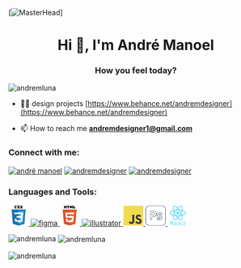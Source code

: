 [![MasterHead](https://mir-s3-cdn-cf.behance.net/4d1224fb53bdce6aa39aca1cb3dcbe83/a045793d-8563-45f2-9ea6-47eea8e02068_rwc_0x0x5746x819x5746.png?h=18e9783af2651e443636e8bb24954103)]
<h1 align="center">Hi 👋, I'm André Manoel</h1>
<h3 align="center">How you feel today?</h3>

<p align="left"> <img src="https://komarev.com/ghpvc/?username=andremluna&label=Profile%20views&color=0e75b6&style=flat" alt="andremluna" /> </p>

- 👨‍💻 design projects [https://www.behance.net/andremdesigner](https://www.behance.net/andremdesigner)

- 📫 How to reach me **andremdesigner1@gmail.com**

<h3 align="left">Connect with me:</h3>
<p align="left">
<a href="https://linkedin.com/in/andré manoel" target="blank"><img align="center" src="https://raw.githubusercontent.com/rahuldkjain/github-profile-readme-generator/master/src/images/icons/Social/linked-in-alt.svg" alt="andré manoel" height="30" width="40" /></a>
<a href="https://instagram.com/andremdesigner" target="blank"><img align="center" src="https://raw.githubusercontent.com/rahuldkjain/github-profile-readme-generator/master/src/images/icons/Social/instagram.svg" alt="andremdesigner" height="30" width="40" /></a>
<a href="https://www.behance.net/andremdesigner" target="blank"><img align="center" src="https://raw.githubusercontent.com/rahuldkjain/github-profile-readme-generator/master/src/images/icons/Social/behance.svg" alt="andremdesigner" height="30" width="40" /></a>
</p>

<h3 align="left">Languages and Tools:</h3>
<p align="left"> <a href="https://www.w3schools.com/css/" target="_blank" rel="noreferrer"> <img src="https://raw.githubusercontent.com/devicons/devicon/master/icons/css3/css3-original-wordmark.svg" alt="css3" width="40" height="40"/> </a> <a href="https://www.figma.com/" target="_blank" rel="noreferrer"> <img src="https://www.vectorlogo.zone/logos/figma/figma-icon.svg" alt="figma" width="40" height="40"/> </a> <a href="https://www.w3.org/html/" target="_blank" rel="noreferrer"> <img src="https://raw.githubusercontent.com/devicons/devicon/master/icons/html5/html5-original-wordmark.svg" alt="html5" width="40" height="40"/> </a> <a href="https://www.adobe.com/in/products/illustrator.html" target="_blank" rel="noreferrer"> <img src="https://www.vectorlogo.zone/logos/adobe_illustrator/adobe_illustrator-icon.svg" alt="illustrator" width="40" height="40"/> </a> <a href="https://developer.mozilla.org/en-US/docs/Web/JavaScript" target="_blank" rel="noreferrer"> <img src="https://raw.githubusercontent.com/devicons/devicon/master/icons/javascript/javascript-original.svg" alt="javascript" width="40" height="40"/> </a> <a href="https://www.photoshop.com/en" target="_blank" rel="noreferrer"> <img src="https://raw.githubusercontent.com/devicons/devicon/master/icons/photoshop/photoshop-line.svg" alt="photoshop" width="40" height="40"/> </a> <a href="https://reactjs.org/" target="_blank" rel="noreferrer"> <img src="https://raw.githubusercontent.com/devicons/devicon/master/icons/react/react-original-wordmark.svg" alt="react" width="40" height="40"/> </a> </p>

<p><img align="left" src="https://github-readme-stats.vercel.app/api/top-langs?username=andremluna&show_icons=true&locale=en&layout=compact" alt="andremluna" /></p>

<p>&nbsp;<img align="center" src="https://github-readme-stats.vercel.app/api?username=andremluna&show_icons=true&locale=en" alt="andremluna" /></p>

<p><img align="center" src="https://github-readme-streak-stats.herokuapp.com/?user=andremluna&" alt="andremluna" /></p>
